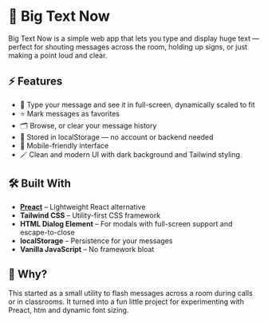 # 📝 Big Text Now

Big Text Now is a simple web app that lets you type and display huge text — perfect for shouting messages across the room, holding up signs, or just making a point loud and clear.

## ⚡️ Features

- 🧠 Type your message and see it in full-screen, dynamically scaled to fit  
- ⭐️ Mark messages as favorites  
- 🗂 Browse, or clear your message history  
- 💾 Stored in localStorage — no account or backend needed  
- 📱 Mobile-friendly interface
- 🪄 Clean and modern UI with dark background and Tailwind styling 

## 🛠 Built With

- **[Preact](https://preactjs.com/)** – Lightweight React alternative  
- **Tailwind CSS** – Utility-first CSS framework  
- **HTML Dialog Element** – For modals with full-screen support and escape-to-close  
- **localStorage** – Persistence for your messages  
- **Vanilla JavaScript** – No framework bloat

## 🤔 Why?

This started as a small utility to flash messages across a room during calls or in classrooms. It turned into a fun little project for experimenting with Preact, htm and dynamic font sizing.
